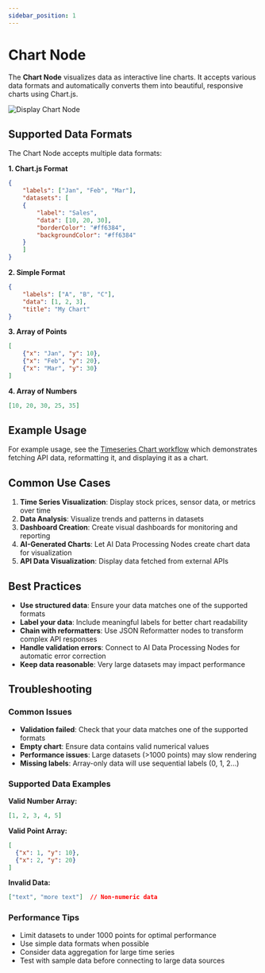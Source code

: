 ```yaml
---
sidebar_position: 1
---
```


# Chart Node

The **Chart Node** visualizes data as interactive line charts. It accepts various data formats and automatically converts them into beautiful, responsive charts using Chart.js.

![Display Chart Node](/img/nodes/display-chart-preview.jpg)

## Supported Data Formats

The Chart Node accepts multiple data formats:

**1. Chart.js Format**
```json
{
    "labels": ["Jan", "Feb", "Mar"],
    "datasets": [
    {
        "label": "Sales",
        "data": [10, 20, 30],
        "borderColor": "#ff6384",
        "backgroundColor": "#ff6384"
    }
    ]
}
```

**2. Simple Format**
```json
{
    "labels": ["A", "B", "C"],
    "data": [1, 2, 3],
    "title": "My Chart"
}
```

**3. Array of Points**
```json
[
    {"x": "Jan", "y": 10},
    {"x": "Feb", "y": 20},
    {"x": "Mar", "y": 30}
]
```

**4. Array of Numbers**
```json
[10, 20, 30, 25, 35]
```

## Example Usage

For example usage, see the [Timeseries Chart workflow](/docs/workflows/data/timeseries-chart) which demonstrates fetching API data, reformatting it, and displaying it as a chart.

## Common Use Cases

1. **Time Series Visualization**: Display stock prices, sensor data, or metrics over time
2. **Data Analysis**: Visualize trends and patterns in datasets
3. **Dashboard Creation**: Create visual dashboards for monitoring and reporting
4. **AI-Generated Charts**: Let AI Data Processing Nodes create chart data for visualization
5. **API Data Visualization**: Display data fetched from external APIs

## Best Practices

- **Use structured data**: Ensure your data matches one of the supported formats
- **Label your data**: Include meaningful labels for better chart readability
- **Chain with reformatters**: Use JSON Reformatter nodes to transform complex API responses
- **Handle validation errors**: Connect to AI Data Processing Nodes for automatic error correction
- **Keep data reasonable**: Very large datasets may impact performance

## Troubleshooting

### Common Issues

- **Validation failed**: Check that your data matches one of the supported formats
- **Empty chart**: Ensure data contains valid numerical values
- **Performance issues**: Large datasets (>1000 points) may slow rendering
- **Missing labels**: Array-only data will use sequential labels (0, 1, 2...)

### Supported Data Examples

**Valid Number Array:**
```json
[1, 2, 3, 4, 5]
```

**Valid Point Array:**
```json
[
  {"x": 1, "y": 10},
  {"x": 2, "y": 20}
]
```

**Invalid Data:**
```json
["text", "more text"]  // Non-numeric data
```

### Performance Tips

- Limit datasets to under 1000 points for optimal performance
- Use simple data formats when possible
- Consider data aggregation for large time series
- Test with sample data before connecting to large data sources
